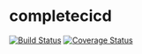 # completecicd
 [![Build Status](https://travis-ci.com/prijeshb/completecicd.svg?branch=master)](https://travis-ci.com/prijeshb/completecicd)
 [![Coverage Status](https://coveralls.io/repos/github/prijeshb/completecicd/badge.svg)](https://coveralls.io/github/prijeshb/completecicd)

